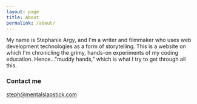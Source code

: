 ```yaml
---
layout: page
title: About
permalink: /about/
---
```


My name is Stephanie Argy, and I'm a writer and filmmaker who uses web development technologies as a form of storytelling. This is a website on which I'm chronicling the grimy, hands-on experiments of my coding education. Hence..."muddy hands," which is what I try to get through all this. 

### Contact me

[steph@mentalslapstick.com](mailto:steph@mentalslapstick.com)